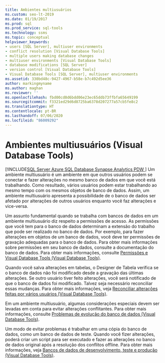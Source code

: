 ```yaml
---
title: Ambientes multiusuários
ms.custom: seo-lt-2019
ms.date: 01/19/2017
ms.prod: sql
ms.prod_service: sql-tools
ms.technology: ssms
ms.topic: conceptual
helpviewer_keywords:
- users [SQL Server], multiuser environments
- conflict resolution [Visual Database Tools]
- multiple users making database changes
- multiuser environments [Visual Database Tools]
- database modifications [SQL Server]
- version control [Visual Database Tools]
- Visual Database Tools [SQL Server], multiuser environments
ms.assetid: 330bd48c-9427-4967-b58e-b7c492d5ee36
author: markingmyname
ms.author: maghan
ms.reviewer: ''
ms.openlocfilehash: fbd00cd0d6bdd06e23ec65ddb73ffbfa65649199
ms.sourcegitcommit: f3321ed29d6d8725ba6378d207277a57cb5fe8c2
ms.translationtype: HT
ms.contentlocale: pt-BR
ms.lasthandoff: 07/06/2020
ms.locfileid: "86009292"
---
```

# <a name="multiuser-environments-visual-database-tools"></a>Ambientes multiusuários (Visual Database Tools)
[!INCLUDE[SQL Server Azure SQL Database Synapse Analytics PDW ](../../includes/applies-to-version/sql-asdb-asdbmi-asa-pdw.md)]
Um ambiente multiusuário é um ambiente em que outros usuários podem se conectar e fazer alterações no mesmo banco de dados em que você está trabalhando. Como resultado, vários usuários podem estar trabalhando ao mesmo tempo com os mesmos objetos de banco de dados. Assim, um ambiente multiusuário apresenta a possibilidade de o banco de dados ser afetado por alterações de outros usuários enquanto você faz alterações e vice-versa.  
  
Um assunto fundamental quando se trabalha com bancos de dados em um ambiente multiusuário diz respeito a permissões de acesso. As permissões que você tem para o banco de dados determinam a extensão do trabalho que pode ser realizado no banco de dados. Por exemplo, para fazer alterações em objetos de um banco de dados, você deve ter permissões de gravação adequadas para o banco de dados. Para obter mais informações sobre permissões em seu banco de dados, consulte a documentação do banco de dados. Para obter mais informações, consulte [Permissões e Visual Database Tools &#40;Visual Database Tools&#41;](../../ssms/visual-db-tools/permissions-and-visual-database-tools-visual-database-tools.md).  
  
Quando você salva alterações em tabelas, o Designer de Tabela verifica se o banco de dados não foi modificado desde a gravação das últimas alterações. Se outro usuário tiver feito alterações, você será notificado de que o banco de dados foi modificado. Talvez seja necessário reconciliar essas mudanças. Para obter mais informações, veja [Reconciliar alterações feitas por vários usuários &#40;Visual Database Tools&#41;](../../ssms/visual-db-tools/reconcile-changes-made-by-multiple-users-visual-database-tools.md).  
  
Em um ambiente multiusuário, algumas considerações especiais devem ser levadas em conta para evitar alterações conflitantes. Para obter mais informações, consulte [Problemas de evolução do banco de dados &#40;Visual Database Tools&#41;](../../ssms/visual-db-tools/issues-of-database-evolution-visual-database-tools.md).  
  
Um modo de evitar problemas é trabalhar em uma cópia do banco de dados, como um banco de dados de teste. Quando você fizer alterações, poderá criar um script para ser executado e fazer as alterações no banco de dados original após a resolução dos conflitos offline. Para obter mais informações, veja [Bancos de dados de desenvolvimento, teste e produção &#40;Visual Database Tools&#41;](../../ssms/visual-db-tools/development-test-and-production-databases-visual-database-tools.md).  
  
